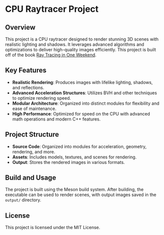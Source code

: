 # CPU Raytracer Project

## Overview

This project is a CPU raytracer designed to render stunning 3D scenes with realistic lighting and shadows. It leverages advanced algorithms and optimizations to deliver high-quality images efficiently. This project is built off of the book [Ray Tracing in One Weekend](https://raytracing.github.io/books/RayTracingInOneWeekend.html).

## Key Features

- **Realistic Rendering**: Produces images with lifelike lighting, shadows, and reflections.
- **Advanced Acceleration Structures**: Utilizes BVH and other techniques to optimize rendering speed.
- **Modular Architecture**: Organized into distinct modules for flexibility and ease of maintenance.
- **High Performance**: Optimized for speed on the CPU with advanced math operations and modern C++ features.

## Project Structure

- **Source Code**: Organized into modules for acceleration, geometry, rendering, and more.
- **Assets**: Includes models, textures, and scenes for rendering.
- **Output**: Stores the rendered images in various formats.

## Build and Usage

The project is built using the Meson build system. After building, the executable can be used to render scenes, with output images saved in the `output/` directory.

## License

This project is licensed under the MIT License.
